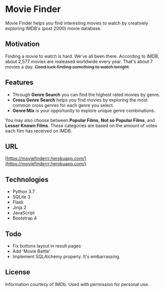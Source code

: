 # Movie Finder
Movie Finder helps you find interesting movies to watch by creatively exploring IMDB's (post 2000) movie database.


## Motivation

Finding a movie to watch is hard. We've all been there. According to IMDB, about 2,577 movies are realeased worldwide every year. That's about 7 movies a day. ~~Good luck finding something to watch tonight~~. 


## Features

  - Through **Genre Search** you can find the highest rated movies by genre. 
  - **Cross Genre Search** helps you find movies by exploring the most common cross genres for each genre you select.
  - **Genre Mix** is your opportunity to explore unique genre combinations.

You may also choose between **Popular Films**, **Not so Popular Films**, and **Lesser Known Films**. These categories are based on the amount of votes each film has received on IMDB.

## URL
[https://moviefinderrr.herokuapp.com/](https://moviefinderrr.herokuapp.com/)

## Technologies

  - Python 3.7
  - SQLite 3
  - Flask 
  - Jinja 2
  - JavaScript
  - Bootstrap 4

 
## Todo
  
  - Fix buttons layout in result pages
  - Add 'Movie Battle'
  - Implement SQLAlchemy properly. It's embarrassing. 


## License

Information courtesy of IMDb. Used with permission for personal use. 






